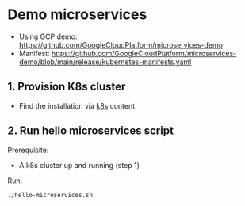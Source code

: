 # Demo microservices

- Using GCP demo: https://github.com/GoogleCloudPlatform/microservices-demo
- Manifest: https://github.com/GoogleCloudPlatform/microservices-demo/blob/main/release/kubernetes-manifests.yaml

## 1. Provision K8s cluster

- Find the installation via [k8s](../../k8s/) content

## 2. Run hello microservices script

Prerequisite:

- A k8s cluster up and running (step 1)

Run:

```bash
./hello-microservices.sh
```
